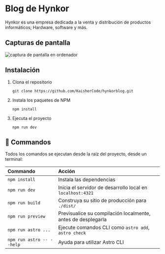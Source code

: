 # Blog de Hynkor

Hynkor es una empresa dedicada a la venta y distribución de productos informáticos; Hardware, software y más.
## Capturas de pantalla

![captura de pantalla en ordenador](https://hynkor.com/wp-content/uploads/2024/06/Captura-de-pantalla-hynkorblog-desktop.png)


## Instalación

1. Clona el repositorio

    `git clone https://github.com/KaisherCode/hynkorblog.git`

2. Instala los paquetes de NPM

    `npm install`

3. Ejecuta el proyecto

    `npm run dev`

## 🧞 Commandos

Todos los comandos se ejecutan desde la raíz del proyecto, desde un terminal:

| Commando                   | Acción                                                       |
| :------------------------  | :-----------------------------------------------------       |
| `npm install`              | Instala las dependencias                                     |
| `npm run dev`              | Inicia el servidor de desarrollo local en `localhost:4321`   |
| `npm run build`            | Construya su sitio de producción para `./dist/`              |
| `npm run preview`          | Previsualice su compilación localmente, antes de desplegarla |
| `npm run astro ...`        | Ejecute comandos CLI como `astro add`, `astro check`         |
| `npm run astro -- --help`  | Ayuda para utilizar Astro CLI                                |



